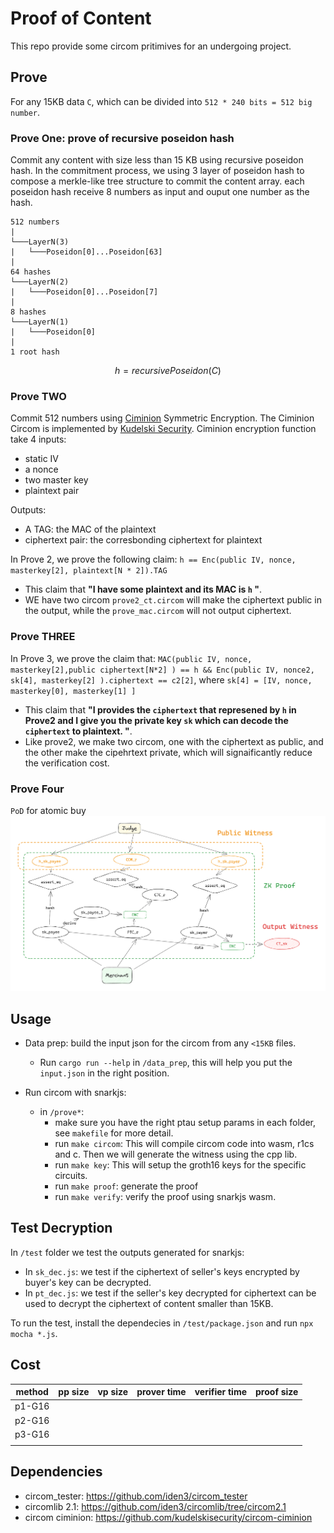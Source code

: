# Proof of Content 

This repo provide some circom pritimives for an undergoing project. 

## Prove 
For any 15KB data `C`, which can be divided into `512 * 240 bits = 512 big number`.

### Prove One: prove of recursive poseidon hash
Commit any content with size less than 15 KB using recursive poseidon hash.  In the commitment process, we using 3 layer of poseidon hash to compose a merkle-like tree structure to commit the content array. each poseidon hash receive 8 numbers as input and ouput one number as the hash. 
```
512 numbers 
|
└───LayerN(3)
|   └───Poseidon[0]...Poseidon[63]
|
64 hashes
└───LayerN(2)
|   └───Poseidon[0]...Poseidon[7]
|
8 hashes 
└───LayerN(1)
|   └───Poseidon[0]
|
1 root hash 
```
 
$$ h = recursivePoseidon(C)$$

### Prove TWO 
Commit 512 numbers using [Ciminion](https://eprint.iacr.org/2021/267) Symmetric Encryption. The Ciminion Circom is implemented by
[Kudelski Security](https://github.com/kudelskisecurity/circom-ciminion). 
Ciminion encryption function take 4 inputs: 
- static IV
- a nonce
- two master key
- plaintext pair

Outputs: 
- A TAG: the MAC of the plaintext 
- ciphertext pair: the corresbonding ciphertext for plaintext 


In Prove 2, we prove the following claim: `h == Enc(public IV, nonce, masterkey[2], plaintext[N * 2]).TAG`
- This claim that **"I have some plaintext and its MAC is `h` "**. 
- WE have two circom `prove2_ct.circom` will make the ciphertext public in the output, while the `prove_mac.circom` will not output ciphertext. 

### Prove THREE 

In Prove 3, we prove the claim that: `MAC(public IV, nonce,  masterkey[2],public ciphertext[N*2] ) == h && Enc(public IV, nonce2, sk[4], masterkey[2] ).ciphertext == c2[2]`, where `sk[4] = [IV, nonce, masterkey[0], masterkey[1] ]`
- This claim that **"I provides the `ciphertext` that represened by `h` in Prove2 and I give you the private key `sk` which can decode the `ciphertext` to plaintext.  "**. 
- Like prove2, we make two circom, one with the ciphertext as public, and the other make the cipehrtext private, which will signaificantly reduce the verification cost. 

### Prove Four 

`PoD` for atomic buy ![](./pod.png)
## Usage 
- Data prep: build the input json for the circom from any `<15KB` files. 
    - Run `cargo run --help` in `/data_prep`, this will help you put the `input.json` in the right position. 

- Run circom with snarkjs: 
    - in  `/prove*`: 
        - make sure you have the right ptau setup params in each folder, see `makefile` for more detail.  
        - run `make circom`: This will compile circom code into wasm, r1cs and c. Then we will generate the witness using the cpp lib. 
        - run `make key`: This will setup the groth16 keys for the specific circuits. 
        - run `make proof`: generate the proof 
        - run `make verify`: verify the proof using snarkjs wasm. 


## Test Decryption 
In `/test` folder we test the outputs generated for snarkjs: 
- In `sk_dec.js`: we test if the ciphertext of seller's keys encrypted by buyer's key can be decrypted. 
- In `pt_dec.js`: we test if the seller's key decrypted for ciphertext can be used to decrypt the ciphertext of content smaller than 15KB.

To run the test, install the dependecies in `/test/package.json` and run `npx mocha *.js`. 
## Cost 

| method 	| pp size 	| vp size 	| prover time 	| verifier time 	| proof size 	|
|--------	|---------	|---------	|-------------	|---------------	|-------------	|
|p1-G16     |         	|         	|             	|               	|             	|
|p2-G16     |         	|         	|             	|               	|             	|
|p3-G16 	|         	|           |               |             	    |               |
|        	|         	|         	|             	|               	|             	|
## Dependencies 
- circom_tester: https://github.com/iden3/circom_tester
- circomlib 2.1: https://github.com/iden3/circomlib/tree/circom2.1
- circom ciminion: https://github.com/kudelskisecurity/circom-ciminion

